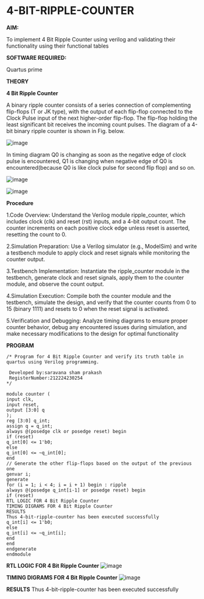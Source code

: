 # 4-BIT-RIPPLE-COUNTER

**AIM:**

To implement  4 Bit Ripple Counter using verilog and validating their functionality using their functional tables

**SOFTWARE REQUIRED:**

Quartus prime

**THEORY**

**4 Bit Ripple Counter**

A binary ripple counter consists of a series connection of complementing flip-flops (T or JK type), with the output of each flip-flop connected to the Clock Pulse input of the next higher-order flip-flop. The flip-flop holding the least significant bit receives the incoming count pulses. The diagram of a 4-bit binary ripple counter is shown in Fig. below.

![image](https://github.com/naavaneetha/4-BIT-RIPPLE-COUNTER/assets/154305477/cb4b74d4-31ab-4359-95d0-d22e67daba13)

In timing diagram Q0 is changing as soon as the negative edge of clock pulse is encountered, Q1 is changing when negative edge of Q0 is encountered(because Q0 is like clock pulse for second flip flop) and so on.

![image](https://github.com/naavaneetha/4-BIT-RIPPLE-COUNTER/assets/154305477/a573a7d6-014e-4e54-93e6-e2ac9530960b)

![image](https://github.com/naavaneetha/4-BIT-RIPPLE-COUNTER/assets/154305477/85e1958a-2fc1-49bb-9a9f-d58ccbf3663c)

**Procedure**

1.Code Overview: Understand the Verilog module ripple_counter, which includes clock (clk) and
reset (rst) inputs, and a 4-bit output count. The counter increments on each positive clock edge
unless reset is asserted, resetting the count to 0.

2.Simulation Preparation: Use a Verilog simulator (e.g., ModelSim) and write a testbench module to
apply clock and reset signals while monitoring the counter output.

3.Testbench Implementation: Instantiate the ripple_counter module in the testbench, generate clock
and reset signals, apply them to the counter module, and observe the count output.

4.Simulation Execution: Compile both the counter module and the testbench, simulate the design,
and verify that the counter counts from 0 to 15 (binary 1111) and resets to 0 when the reset signal
is activated.

5.Verification and Debugging: Analyze timing diagrams to ensure proper counter behavior, debug
any encountered issues during simulation, and make necessary modifications to the design for
optimal functionality

**PROGRAM**
```
/* Program for 4 Bit Ripple Counter and verify its truth table in quartus using Verilog programming.

 Developed by:saravana sham prakash
 RegisterNumber:212224230254
*/
```
```
module counter (
input clk,
input reset,
output [3:0] q
);
reg [3:0] q_int;
assign q = q_int;
always @(posedge clk or posedge reset) begin
if (reset)
q_int[0] <= 1'b0;
else
q_int[0] <= ~q_int[0];
end
// Generate the other flip-flops based on the output of the previous one
genvar i;
generate
for (i = 1; i < 4; i = i + 1) begin : ripple
always @(posedge q_int[i-1] or posedge reset) begin
if (reset)
RTL LOGIC FOR 4 Bit Ripple Counter
TIMING DIGRAMS FOR 4 Bit Ripple Counter
RESULTS
Thus 4-bit-ripple-counter has been executed successfully
q_int[i] <= 1'b0;
else
q_int[i] <= ~q_int[i];
end
end
endgenerate
endmodule
```

**RTL LOGIC FOR 4 Bit Ripple Counter**
![image](https://github.com/user-attachments/assets/fb1e7d26-fec0-4d26-b0ce-f35034680d17)

**TIMING DIGRAMS FOR 4 Bit Ripple Counter**
![image](https://github.com/user-attachments/assets/ac77b913-b511-4195-8bcf-89bc843fb883)

**RESULTS**
Thus 4-bit-ripple-counter has been executed successfully
